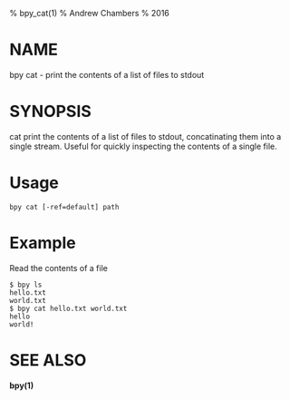 % bpy_cat(1)
% Andrew Chambers
% 2016

# NAME

bpy cat - print the contents of a list of files to stdout

# SYNOPSIS

cat print the contents of a list of files to stdout, concatinating them into a single
stream. Useful for quickly inspecting the contents of a single file.

# Usage

```bpy cat [-ref=default] path```

# Example

Read the contents of a file

```
$ bpy ls
hello.txt
world.txt
$ bpy cat hello.txt world.txt
hello
world!
```

# SEE ALSO

**bpy(1)**
